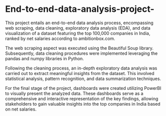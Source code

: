 # End-to-end-data-analysis-project-
This project entails an end-to-end data analysis process, encompassing web scraping, data cleaning, exploratory data analysis (EDA), and data visualization of a dataset featuring the top 100,000 companies in India, ranked by net salaries according to ambitionbox.com.

The web scraping aspect was executed using the Beautiful Soup library. Subsequently, data cleaning procedures were implemented leveraging the pandas and numpy libraries in Python.

Following the cleaning process, an in-depth exploratory data analysis was carried out to extract meaningful insights from the dataset. This involved statistical analysis, pattern recognition, and data summarization techniques.

For the final stage of the project, dashboards were created utilizing PowerBI to visually present the analyzed data. These dashboards serve as a comprehensive and interactive representation of the key findings, allowing stakeholders to gain valuable insights into the top companies in India based on net salaries.
